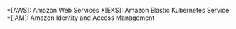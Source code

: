 *[AWS]: Amazon Web Services
*[EKS]: Amazon Elastic Kubernetes Service
*[IAM]: Amazon Identity and Access Management
